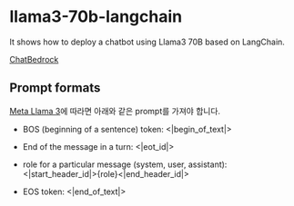 # llama3-70b-langchain
It shows how to deploy a chatbot using Llama3 70B based on LangChain.

[ChatBedrock](https://python.langchain.com/docs/integrations/chat/bedrock/)


## Prompt formats

[Meta Llama 3](https://llama.meta.com/docs/model-cards-and-prompt-formats/meta-llama-3/#special-tokens-used-with-meta-llama-3)에 따라면 아래와 같은 prompt를 가져야 합니다.

- BOS (beginning of a sentence) token: <|begin_of_text|>

- End of the message in a turn: <|eot_id|>

- role for a particular message (system, user, assistant): <|start_header_id|>{role}<|end_header_id|>

- EOS token: <|end_of_text|>





